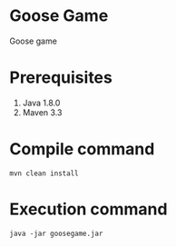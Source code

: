 Goose Game
=============================================

Goose game 

# Prerequisites

1. Java 1.8.0
2. Maven 3.3

# Compile command 

	mvn clean install


# Execution command

	java -jar goosegame.jar
